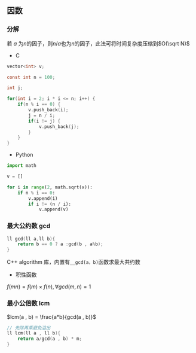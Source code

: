<!--
 * @Description: 
 * @Version: 1.0
 * @Author: DaLao
 * @Email: dalao_li@163.com
 * @Date: 2021-11-24 21:45:43
 * @LastEditors: DaLao
 * @LastEditTime: 2022-04-29 23:27:18
-->

## 因数



### 分解


若 $a$ 为$n$的因子，则$n/a$也为$n$的因子，此法可将时间复杂度压缩到$O(\sqrt N)$

- C

```c
vector<int> v;

const int n = 100;

int j;

for(int i = 2; i * i <= n; i++) {
    if(n % i == 0) {
        v.push_back(i);
        j = n / i;
        if(i != j) {
            v.push_back(j);
        }
    }
}
```


- Python

```py
import math

v = []

for i in range(2, math.sqrt(x)):
    if n % i == 0:
        v.append(i)
        if i != (n / i):
            v.append(v)
```



### 最大公约数 gcd


```c
ll gcd(ll a,ll b){
    return b == 0 ? a :gcd(b , a%b);
}
```
C++ algorithm 库，内置有`__gcd(a，b)`函数求最大共约数


- 积性函数

$f(mn) = f(m) \times f(n) , \forall gcd(m , n) = 1$



### 最小公倍数 lcm


$lcm(a , b) = \frac{a*b}{gcd(a , b)}$

```c
// 先除再乘避免溢出
ll lcm(ll a , ll b){
    return a/gcd(a , b) * m;
}
```

